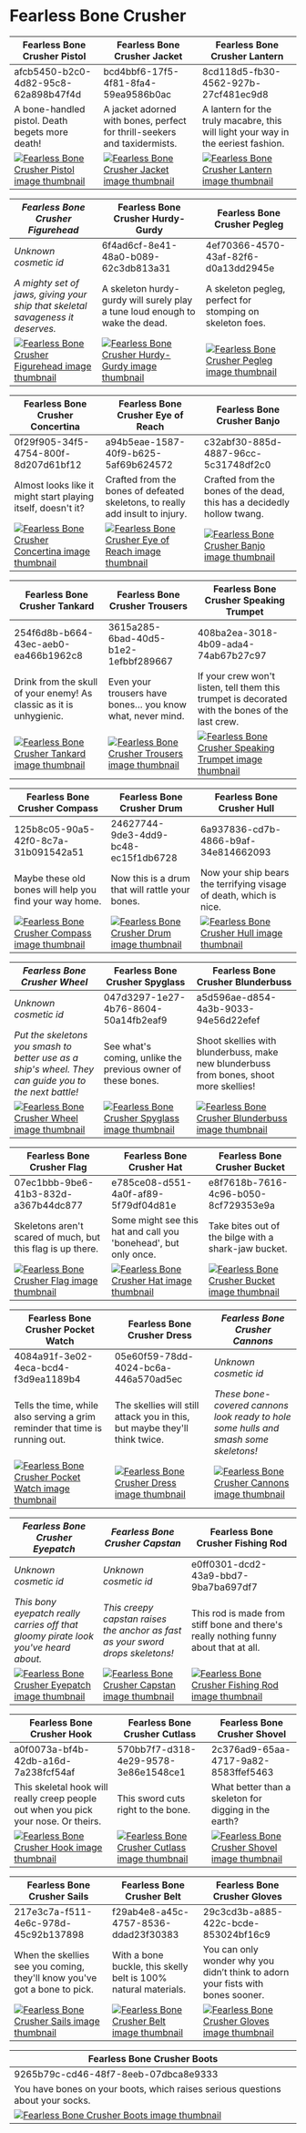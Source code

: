 # Fearless Bone Crusher

| Fearless Bone Crusher Pistol | Fearless Bone Crusher Jacket | Fearless Bone Crusher Lantern |
| ---------------------------- | ---------------------------- | ----------------------------- |
| afcb5450-b2c0-4d82-95c8-62a898b47f4d | bcd4bbf6-17f5-4f81-8fa4-59ea9586b0ac | 8cd118d5-fb30-4562-927b-27cf481ec9d8 |
| A bone-handled pistol. Death begets more death! | A jacket adorned with bones, perfect for thrill-seekers and taxidermists. | A lantern for the truly macabre, this will light your way in the eeriest fashion. |
| [![Fearless Bone Crusher Pistol image thumbnail](https://seaofthieves.wiki.gg/images/d/d8/Fearless_Bone_Crusher_Pistol.png)](https://seaofthieves.wiki.gg/wiki/Fearless_Bone_Crusher_Pistol) | [![Fearless Bone Crusher Jacket image thumbnail](https://seaofthieves.wiki.gg/images/5/57/Fearless_Bone_Crusher_Jacket.png)](https://seaofthieves.wiki.gg/wiki/Fearless_Bone_Crusher_Jacket) | [![Fearless Bone Crusher Lantern image thumbnail](https://seaofthieves.wiki.gg/images/b/be/Fearless_Bone_Crusher_Lantern.png)](https://seaofthieves.wiki.gg/wiki/Fearless_Bone_Crusher_Lantern) |

| *Fearless Bone Crusher Figurehead* | Fearless Bone Crusher Hurdy-Gurdy | Fearless Bone Crusher Pegleg |
| ---------------------------------- | --------------------------------- | ---------------------------- |
| *Unknown cosmetic id* | 6f4ad6cf-8e41-48a0-b089-62c3db813a31 | 4ef70366-4570-43af-82f6-d0a13dd2945e |
| *A mighty set of jaws, giving your ship that skeletal savageness it deserves.* | A skeleton hurdy-gurdy will surely play a tune loud enough to wake the dead. | A skeleton pegleg, perfect for stomping on skeleton foes. |
| [![*Fearless Bone Crusher Figurehead* image thumbnail](https://cdn.merciasquill.com/images/67035fed8ad30bf0035179c4)](https://seaofthieves.wiki.gg/wiki/Fearless_Bone_Crusher_Figurehead) | [![Fearless Bone Crusher Hurdy-Gurdy image thumbnail](https://seaofthieves.wiki.gg/images/3/35/Fearless_Bone_Crusher_Hurdy-Gurdy.png)](https://seaofthieves.wiki.gg/wiki/Fearless_Bone_Crusher_Hurdy-Gurdy) | [![Fearless Bone Crusher Pegleg image thumbnail](https://seaofthieves.wiki.gg/images/0/0b/Fearless_Bone_Crusher_Pegleg.png)](https://seaofthieves.wiki.gg/wiki/Fearless_Bone_Crusher_Pegleg) |

| Fearless Bone Crusher Concertina | Fearless Bone Crusher Eye of Reach | Fearless Bone Crusher Banjo |
| -------------------------------- | ---------------------------------- | --------------------------- |
| 0f29f905-34f5-4754-800f-8d207d61bf12 | a94b5eae-1587-40f9-b625-5af69b624572 | c32abf30-885d-4887-96cc-5c31748df2c0 |
| Almost looks like it might start playing itself, doesn't it? | Crafted from the bones of defeated skeletons, to really add insult to injury. | Crafted from the bones of the dead, this has a decidedly hollow twang. |
| [![Fearless Bone Crusher Concertina image thumbnail](https://seaofthieves.wiki.gg/images/5/52/Fearless_Bone_Crusher_Concertina.png)](https://seaofthieves.wiki.gg/wiki/Fearless_Bone_Crusher_Concertina) | [![Fearless Bone Crusher Eye of Reach image thumbnail](https://seaofthieves.wiki.gg/images/4/41/Fearless_Bone_Crusher_Eye_of_Reach.png)](https://seaofthieves.wiki.gg/wiki/Fearless_Bone_Crusher_Eye_of_Reach) | [![Fearless Bone Crusher Banjo image thumbnail](https://seaofthieves.wiki.gg/images/2/2c/Fearless_Bone_Crusher_Banjo.png)](https://seaofthieves.wiki.gg/wiki/Fearless_Bone_Crusher_Banjo) |

| Fearless Bone Crusher Tankard | Fearless Bone Crusher Trousers | Fearless Bone Crusher Speaking Trumpet |
| ----------------------------- | ------------------------------ | -------------------------------------- |
| 254f6d8b-b664-43ec-aeb0-ea466b1962c8 | 3615a285-6bad-40d5-b1e2-1efbbf289667 | 408ba2ea-3018-4b09-ada4-74ab67b27c97 |
| Drink from the skull of your enemy! As classic as it is unhygienic. | Even your trousers have bones… you know what, never mind. | If your crew won't listen, tell them this trumpet is decorated with the bones of the last crew. |
| [![Fearless Bone Crusher Tankard image thumbnail](https://seaofthieves.wiki.gg/images/2/2b/Fearless_Bone_Crusher_Tankard.png)](https://seaofthieves.wiki.gg/wiki/Fearless_Bone_Crusher_Tankard) | [![Fearless Bone Crusher Trousers image thumbnail](https://seaofthieves.wiki.gg/images/9/98/Fearless_Bone_Crusher_Trousers.png)](https://seaofthieves.wiki.gg/wiki/Fearless_Bone_Crusher_Trousers) | [![Fearless Bone Crusher Speaking Trumpet image thumbnail](https://seaofthieves.wiki.gg/images/c/c8/Fearless_Bone_Crusher_Speaking_Trumpet.png)](https://seaofthieves.wiki.gg/wiki/Fearless_Bone_Crusher_Speaking_Trumpet) |

| Fearless Bone Crusher Compass | Fearless Bone Crusher Drum | Fearless Bone Crusher Hull |
| ----------------------------- | -------------------------- | -------------------------- |
| 125b8c05-90a5-42f0-8c7a-31b091542a51 | 24627744-9de3-4dd9-bc48-ec15f1db6728 | 6a937836-cd7b-4866-b9af-34e814662093 |
| Maybe these old bones will help you find your way home. | Now this is a drum that will rattle your bones. | Now your ship bears the terrifying visage of death, which is nice. |
| [![Fearless Bone Crusher Compass image thumbnail](https://seaofthieves.wiki.gg/images/c/c2/Fearless_Bone_Crusher_Compass.png)](https://seaofthieves.wiki.gg/wiki/Fearless_Bone_Crusher_Compass) | [![Fearless Bone Crusher Drum image thumbnail](https://seaofthieves.wiki.gg/images/2/24/Fearless_Bone_Crusher_Drum.png)](https://seaofthieves.wiki.gg/wiki/Fearless_Bone_Crusher_Drum) | [![Fearless Bone Crusher Hull image thumbnail](https://seaofthieves.wiki.gg/images/4/48/Fearless_Bone_Crusher_Hull.png)](https://seaofthieves.wiki.gg/wiki/Fearless_Bone_Crusher_Hull) |

| *Fearless Bone Crusher Wheel* | Fearless Bone Crusher Spyglass | Fearless Bone Crusher Blunderbuss |
| ----------------------------- | ------------------------------ | --------------------------------- |
| *Unknown cosmetic id* | 047d3297-1e27-4b76-8604-50a14fb2eaf9 | a5d596ae-d854-4a3b-9033-94e56d22efef |
| *Put the skeletons you smash to better use as a ship's wheel. They can guide you to the next battle!* | See what's coming, unlike the previous owner of these bones. | Shoot skellies with blunderbuss, make new blunderbuss from bones, shoot more skellies! |
| [![*Fearless Bone Crusher Wheel* image thumbnail](https://cdn.merciasquill.com/images/67035fed8ad30bf0035179c4)](https://seaofthieves.wiki.gg/wiki/Fearless_Bone_Crusher_Wheel) | [![Fearless Bone Crusher Spyglass image thumbnail](https://seaofthieves.wiki.gg/images/2/26/Fearless_Bone_Crusher_Spyglass.png)](https://seaofthieves.wiki.gg/wiki/Fearless_Bone_Crusher_Spyglass) | [![Fearless Bone Crusher Blunderbuss image thumbnail](https://seaofthieves.wiki.gg/images/0/01/Fearless_Bone_Crusher_Blunderbuss.png)](https://seaofthieves.wiki.gg/wiki/Fearless_Bone_Crusher_Blunderbuss) |

| Fearless Bone Crusher Flag | Fearless Bone Crusher Hat | Fearless Bone Crusher Bucket |
| -------------------------- | ------------------------- | ---------------------------- |
| 07ec1bbb-9be6-41b3-832d-a367b44dc877 | e785ce08-d551-4a0f-af89-5f79df04d81e | e8f7618b-7616-4c96-b050-8cf729353e9a |
| Skeletons aren't scared of much, but this flag is up there. | Some might see this hat and call you 'bonehead', but only once. | Take bites out of the bilge with a shark-jaw bucket. |
| [![Fearless Bone Crusher Flag image thumbnail](https://seaofthieves.wiki.gg/images/8/8f/Fearless_Bone_Crusher_Flag.png)](https://seaofthieves.wiki.gg/wiki/Fearless_Bone_Crusher_Flag) | [![Fearless Bone Crusher Hat image thumbnail](https://seaofthieves.wiki.gg/images/6/6a/Fearless_Bone_Crusher_Hat.png)](https://seaofthieves.wiki.gg/wiki/Fearless_Bone_Crusher_Hat) | [![Fearless Bone Crusher Bucket image thumbnail](https://seaofthieves.wiki.gg/images/c/c3/Fearless_Bone_Crusher_Bucket.png)](https://seaofthieves.wiki.gg/wiki/Fearless_Bone_Crusher_Bucket) |

| Fearless Bone Crusher Pocket Watch | Fearless Bone Crusher Dress | *Fearless Bone Crusher Cannons* |
| ---------------------------------- | --------------------------- | ------------------------------- |
| 4084a91f-3e02-4eca-bcd4-f3d9ea1189b4 | 05e60f59-78dd-4024-bc6a-446a570ad5ec | *Unknown cosmetic id* |
| Tells the time, while also serving a grim reminder that time is running out. | The skellies will still attack you in this, but maybe they'll think twice. | *These bone-covered cannons look ready to hole some hulls and smash some skeletons!* |
| [![Fearless Bone Crusher Pocket Watch image thumbnail](https://seaofthieves.wiki.gg/images/b/b3/Fearless_Bone_Crusher_Pocket_Watch.png)](https://seaofthieves.wiki.gg/wiki/Fearless_Bone_Crusher_Pocket_Watch) | [![Fearless Bone Crusher Dress image thumbnail](https://seaofthieves.wiki.gg/images/3/32/Fearless_Bone_Crusher_Dress.png)](https://seaofthieves.wiki.gg/wiki/Fearless_Bone_Crusher_Dress) | [![*Fearless Bone Crusher Cannons* image thumbnail](https://cdn.merciasquill.com/images/67035fed8ad30bf0035179c4)](https://seaofthieves.wiki.gg/wiki/Fearless_Bone_Crusher_Cannons) |

| *Fearless Bone Crusher Eyepatch* | *Fearless Bone Crusher Capstan* | Fearless Bone Crusher Fishing Rod |
| -------------------------------- | ------------------------------- | --------------------------------- |
| *Unknown cosmetic id* | *Unknown cosmetic id* | e0ff0301-dcd2-43a9-bbd7-9ba7ba697df7 |
| *This bony eyepatch really carries off that gloomy pirate look you've heard about.* | *This creepy capstan raises the anchor as fast as your sword drops skeletons!* | This rod is made from stiff bone and there's really nothing funny about that at all. |
| [![*Fearless Bone Crusher Eyepatch* image thumbnail](https://cdn.merciasquill.com/images/67035fed8ad30bf0035179c4)](https://seaofthieves.wiki.gg/wiki/Fearless_Bone_Crusher_Eyepatch) | [![*Fearless Bone Crusher Capstan* image thumbnail](https://cdn.merciasquill.com/images/67035fed8ad30bf0035179c4)](https://seaofthieves.wiki.gg/wiki/Fearless_Bone_Crusher_Capstan) | [![Fearless Bone Crusher Fishing Rod image thumbnail](https://seaofthieves.wiki.gg/images/7/73/Fearless_Bone_Crusher_Fishing_Rod.png)](https://seaofthieves.wiki.gg/wiki/Fearless_Bone_Crusher_Fishing_Rod) |

| Fearless Bone Crusher Hook | Fearless Bone Crusher Cutlass | Fearless Bone Crusher Shovel |
| -------------------------- | ----------------------------- | ---------------------------- |
| a0f0073a-bf4b-42db-a16d-7a238fcf54af | 570bb7f7-d318-4e29-9578-3e86e1548ce1 | 2c376ad9-65aa-4717-9a82-8583ffef5463 |
| This skeletal hook will really creep people out when you pick your nose. Or theirs. | This sword cuts right to the bone. | What better than a skeleton for digging in the earth? |
| [![Fearless Bone Crusher Hook image thumbnail](https://seaofthieves.wiki.gg/images/0/05/Fearless_Bone_Crusher_Hook.png)](https://seaofthieves.wiki.gg/wiki/Fearless_Bone_Crusher_Hook) | [![Fearless Bone Crusher Cutlass image thumbnail](https://seaofthieves.wiki.gg/images/b/bf/Fearless_Bone_Crusher_Cutlass.png)](https://seaofthieves.wiki.gg/wiki/Fearless_Bone_Crusher_Cutlass) | [![Fearless Bone Crusher Shovel image thumbnail](https://seaofthieves.wiki.gg/images/6/67/Fearless_Bone_Crusher_Shovel.png)](https://seaofthieves.wiki.gg/wiki/Fearless_Bone_Crusher_Shovel) |

| Fearless Bone Crusher Sails | Fearless Bone Crusher Belt | Fearless Bone Crusher Gloves |
| --------------------------- | -------------------------- | ---------------------------- |
| 217e3c7a-f511-4e6c-978d-45c92b137898 | f29ab4e8-a45c-4757-8536-ddad23f30383 | 29c3cd3b-a885-422c-bcde-853024bf16c9 |
| When the skellies see you coming, they'll know you've got a bone to pick. | With a bone buckle, this skelly belt is 100% natural materials. | You can only wonder why you didn’t think to adorn your fists with bones sooner. |
| [![Fearless Bone Crusher Sails image thumbnail](https://seaofthieves.wiki.gg/images/9/92/Fearless_Bone_Crusher_Sails.png)](https://seaofthieves.wiki.gg/wiki/Fearless_Bone_Crusher_Sails) | [![Fearless Bone Crusher Belt image thumbnail](https://seaofthieves.wiki.gg/images/8/82/Fearless_Bone_Crusher_Belt.png)](https://seaofthieves.wiki.gg/wiki/Fearless_Bone_Crusher_Belt) | [![Fearless Bone Crusher Gloves image thumbnail](https://seaofthieves.wiki.gg/images/c/cc/Fearless_Bone_Crusher_Gloves.png)](https://seaofthieves.wiki.gg/wiki/Fearless_Bone_Crusher_Gloves) |

| Fearless Bone Crusher Boots |
| --------------------------- |
| 9265b79c-cd46-48f7-8eeb-07dbca8e9333 |
| You have bones on your boots, which raises serious questions about your socks. |
| [![Fearless Bone Crusher Boots image thumbnail](https://seaofthieves.wiki.gg/images/7/70/Fearless_Bone_Crusher_Boots.png)](https://seaofthieves.wiki.gg/wiki/Fearless_Bone_Crusher_Boots) |
